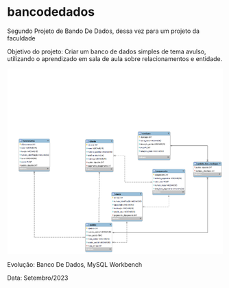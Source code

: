 # bancodedados

Segundo Projeto de Bando De Dados, dessa vez para um projeto da faculdade

Objetivo do projeto: Criar um banco de dados simples de tema avulso, utilizando o aprendizado em sala de aula sobre relacionamentos e entidade.

<img src = "projeto_bancodedados.png" >

Evolução: Banco De Dados, MySQL Workbench

Data: Setembro/2023
